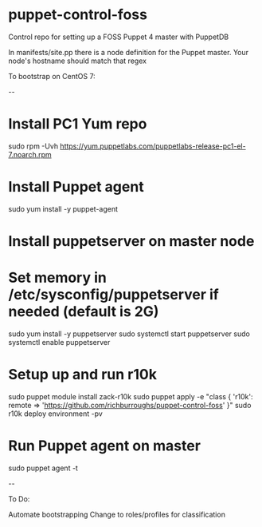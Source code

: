 # puppet-control-foss
Control repo for setting up a FOSS Puppet 4 master with PuppetDB

In manifests/site.pp there is a node definition for the Puppet master. Your node's hostname
should match that regex

To bootstrap on CentOS 7:

--

# Install PC1 Yum repo
sudo rpm -Uvh https://yum.puppetlabs.com/puppetlabs-release-pc1-el-7.noarch.rpm

# Install Puppet agent
sudo yum install -y puppet-agent

# Install puppetserver on master node
# Set memory in /etc/sysconfig/puppetserver if needed (default is 2G)
sudo yum install -y puppetserver
sudo systemctl start puppetserver
sudo systemctl enable puppetserver

# Setup up and run r10k
sudo puppet module install zack-r10k
sudo puppet apply -e "class { 'r10k': remote => 'https://github.com/richburroughs/puppet-control-foss' }"
sudo r10k deploy environment -pv

# Run Puppet agent on master
sudo puppet agent -t

--

To Do:

Automate bootstrapping
Change to roles/profiles for classification

